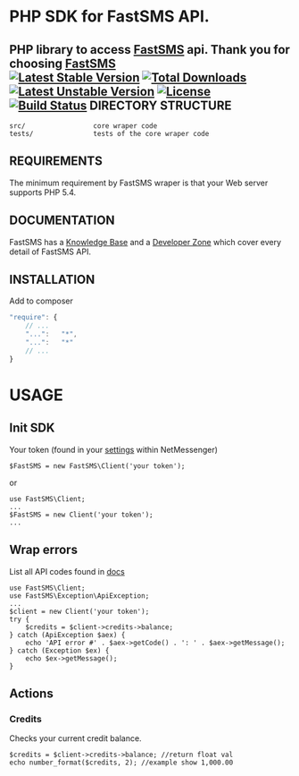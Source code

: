 PHP SDK for FastSMS API.
===========================
PHP library to access [FastSMS](http://www.fastsms.co.uk/) api.
Thank you for choosing [FastSMS](http://www.fastsms.co.uk/)<br/>
[![Latest Stable Version](https://poser.pugx.org/netsecrets/fastsms/v/stable)](https://packagist.org/packages/netsecrets/fastsms)
[![Total Downloads](https://poser.pugx.org/netsecrets/fastsms/downloads)](https://packagist.org/packages/netsecrets/fastsms)
[![Latest Unstable Version](https://poser.pugx.org/netsecrets/fastsms/v/unstable)](https://packagist.org/packages/netsecrets/fastsms)
[![License](https://poser.pugx.org/netsecrets/fastsms/license)](https://packagist.org/packages/netsecrets/fastsms)
[![Build Status](https://travis-ci.org/LEZGROLLC/FastSMS-PHP-SDK.svg)](https://travis-ci.org/LEZGROLLC/FastSMS-PHP-SDK)
DIRECTORY STRUCTURE
-------------------

```
src/                 core wraper code
tests/               tests of the core wraper code
```

REQUIREMENTS
------------

The minimum requirement by FastSMS wraper is that your Web server supports PHP 5.4.

DOCUMENTATION
-------------
FastSMS has a [Knowledge Base](http://support.fastsms.co.uk/knowledgebase/) and 
a [Developer Zone](http://support.fastsms.co.uk/knowledgebase/category/developer-zone/) which cover every detail of FastSMS API.

INSTALLATION
-------------
Add to composer
```js
"require": {
    // ...
    "...":   "*",
    "...":   "*"
    // ...
}
```

USAGE
=============
Init SDK
-------------
Your token (found in your [settings](https://my.fastsms.co.uk/account/settings) within NetMessenger)
```
$FastSMS = new FastSMS\Client('your token');
```
or
```
use FastSMS\Client;
...
$FastSMS = new Client('your token');
...
```

Wrap errors
-------------
List all API codes found in [docs](http://support.fastsms.co.uk/knowledgebase/http-documentation/#ErrorCodes)
```
use FastSMS\Client;
use FastSMS\Exception\ApiException;
...
$client = new Client('your token');
try {
    $credits = $client->credits->balance;
} catch (ApiException $aex) {
    echo 'API error #' . $aex->getCode() . ': ' . $aex->getMessage();
} catch (Exception $ex) {
    echo $ex->getMessage();
}
```

Actions
-------------
### Credits
Checks your current credit balance.
```
$credits = $client->credits->balance; //return float val
echo number_format($credits, 2); //example show 1,000.00
```